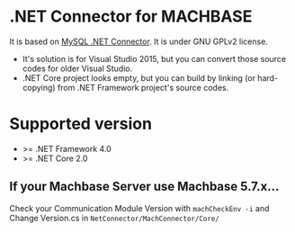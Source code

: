 # .NET Connector for MACHBASE
It is based on [MySQL .NET Connector](https://github.com/mysql/mysql-connector-net). It is under GNU GPLv2 license.

* It's solution is for Visual Studio 2015, but you can convert those source codes for older Visual Studio.
* .NET Core project looks empty, but you can build by linking (or hard-copying) from .NET Framework project's source codes.

# Supported version
* \>= .NET Framework 4.0
* \>= .NET Core 2.0

## If your Machbase Server use Machbase 5.7.x...
Check your Communication Module Version with `machCheckEnv -i`
and Change Version.cs in `NetConnector/MachConnector/Core/`
